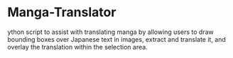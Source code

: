 # Manga-Translator
ython script to assist with translating manga by allowing users to draw bounding boxes over Japanese text in images, extract and translate it, and overlay the translation within the selection area.
